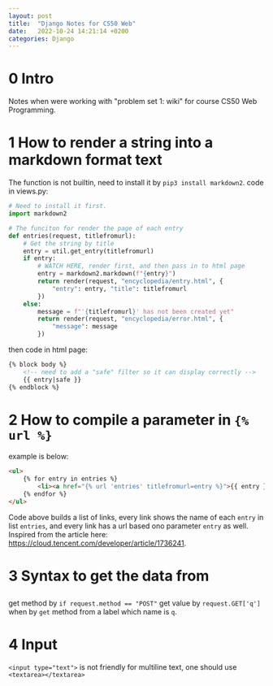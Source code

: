 ```yaml
---
layout: post
title:  "Django Notes for CS50 Web"
date:   2022-10-24 14:21:14 +0200
categories: Django
---
```


# 0 Intro
Notes when were working with "problem set 1: wiki" for course CS50 Web Programming.


# 1 How to render a string into a markdown format text
The function is not builtin, need to install it by `pip3 install markdown2`.
code in views.py:
```python
# Need to install it first.
import markdown2

# The funciton for render the page of each entry
def entries(request, titlefromurl):
    # Get the string by title 
    entry = util.get_entry(titlefromurl)
    if entry:
        # WATCH HERE, render first, and then pass in to html page
        entry = markdown2.markdown(f"{entry}")
        return render(request, "encyclopedia/entry.html", {
            "entry": entry, "title": titlefromurl
        })
    else:
        message = f"'{titlefromurl}' has not been created yet"
        return render(request, "encyclopedia/error.html", {
            "message": message
        })
```
then code in html page:
```html
{% block body %}
    <!-- need to add a "safe" filter so it can display correctly -->
    {{ entry|safe }}
{% endblock %}
```


# 2 How to compile a parameter in `{% url %}`
example is below:
```html
<ul>
    {% for entry in entries %}
        <li><a href="{% url 'entries' titlefromurl=entry %}">{{ entry }}</a></li>
    {% endfor %}
</ul>
```
Code above builds a list of links, every link shows the name of each `entry` in list `entries`, and every link has a url based ono parameter `entry` as well.
Inspired from the article here: https://cloud.tencent.com/developer/article/1736241.


# 3 Syntax to get the data from <form>
get method by `if request.method == "POST"`
get value by `request.GET['q']` when by `get` method from a label which name is `q`.


# 4 Input
`<input type="text">` is not friendly for multiline text, one should use `<textarea></textarea>`
